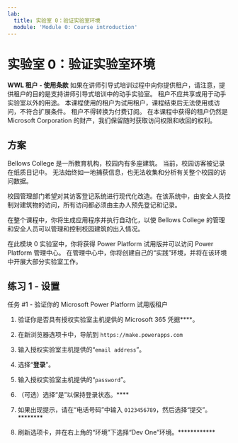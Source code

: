 ```yaml
---
lab:
  title: 实验室 0：验证实验室环境
  module: 'Module 0: Course introduction'
---
```


# 实验室 0：验证实验室环境

**WWL 租户 - 使用条款** 如果在讲师引导式培训过程中向你提供租户，请注意，提供租户的目的是支持讲师引导式培训中的动手实验室。 租户不应共享或用于动手实验室以外的用途。 本课程使用的租户为试用租户，课程结束后无法使用或访问，不符合扩展条件。 租户不得转换为付费订阅。 在本课程中获得的租户仍然是 Microsoft Corporation 的财产，我们保留随时获取访问权限和收回的权利。 

## 方案

Bellows College 是一所教育机构，校园内有多座建筑。 当前，校园访客被记录在纸质日记中。 无法始终如一地捕获信息，也无法收集和分析有关整个校园的访问数据。

校园管理部门希望对其访客登记系统进行现代化改造。在该系统中，由安全人员控制对建筑物的访问，所有访问都必须由主办人预先登记和记录。 

在整个课程中，你将生成应用程序并执行自动化，以使 Bellows College 的管理和安全人员可以管理和控制校园建筑的出入情况。

在此模块 0 实验室中，你将获得 Power Platform 试用版并可以访问 Power Platform 管理中心。 在管理中心中，你将创建自己的“实践”环境，并将在该环境中开展大部分实验室工作。


## 练习 1 - 设置

任务 #1 - 验证你的 Microsoft Power Platform 试用版租户

1.  验证你是否具有授权实验室主机提供的 Microsoft 365 凭据****。 

2.  在新浏览器选项卡中，导航到 `https://make.powerapps.com`

3.  输入授权实验室主机提供的“`email address`”。 

4.  选择“**登录**”。 

5.  输入授权实验室主机提供的“`password`”。 

6.  （可选）选择“是”以保持登录状态。****

7.  如果出现提示，请在“电话号码”中输入 `0123456789`，然后选择“提交”。********

8.  刷新选项卡，并在右上角的“环境”下选择“Dev One”环境。************ 

